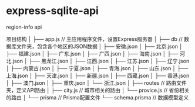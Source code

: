 # express-sqlite-api
region-info api

项目结构
│
├── app.js                     // 主应用程序文件，设置Express服务器
│
├── db                         // 数据库文件夹，包含各个地区的JSON数据
│   ├── 安徽.json
│   ├── 北京.json
│   ├── 福建.json
│   ├── 广东.json
│   ├── 广西.json
│   ├── 海南.json
│   ├── 河北.json
│   ├── 黑龙江.json
│   ├── 江西.json
│   ├── 江苏.json
│   ├── 辽宁.json
│   ├── 内蒙古.json
│   ├── 宁夏.json
│   ├── 青海.json
│   ├── 山东.json
│   ├── 上海.json
│   ├── 天津.json
│   ├── 新疆.json
│   ├── 西藏.json
│   ├── 香港.json
│   ├── 澳门.json
│   ├── 重庆.json
│   └── 浙江.json
│
├── routes                     // 路由文件夹，定义API路由
│   ├── city.js                // 城市相关的路由
│   └── provice.js             // 省份相关的路由
│
└── prisma                     // Prisma配置文件
    └── schema.prisma          // 数据模型定义
